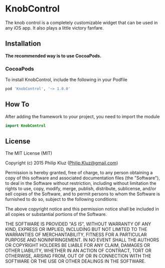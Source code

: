 # KnobControl
The knob control is a completely customizable widget that can be used in any iOS app. It also plays a little victory fanfare.

## Installation
**The recommended way is to use CocoaPods.**

### CocoaPods

To install KnobControl, include the following in your Podfile

```ruby
pod 'KnobControl', '~> 1.0.0'
```

## How To

After adding the framework to your project, you need to import the module
```swift
import KnobControl
```

## License

The MIT License (MIT)

Copyright (c) 2015 Philip Kluz (Philip.Kluz@gmail.com)

Permission is hereby granted, free of charge, to any person obtaining a copy
of this software and associated documentation files (the "Software"), to deal
in the Software without restriction, including without limitation the rights
to use, copy, modify, merge, publish, distribute, sublicense, and/or sell
copies of the Software, and to permit persons to whom the Software is
furnished to do so, subject to the following conditions:

The above copyright notice and this permission notice shall be included in all
copies or substantial portions of the Software.

THE SOFTWARE IS PROVIDED "AS IS", WITHOUT WARRANTY OF ANY KIND, EXPRESS OR
IMPLIED, INCLUDING BUT NOT LIMITED TO THE WARRANTIES OF MERCHANTABILITY,
FITNESS FOR A PARTICULAR PURPOSE AND NONINFRINGEMENT. IN NO EVENT SHALL THE
AUTHORS OR COPYRIGHT HOLDERS BE LIABLE FOR ANY CLAIM, DAMAGES OR OTHER
LIABILITY, WHETHER IN AN ACTION OF CONTRACT, TORT OR OTHERWISE, ARISING FROM,
OUT OF OR IN CONNECTION WITH THE SOFTWARE OR THE USE OR OTHER DEALINGS IN THE
SOFTWARE.


